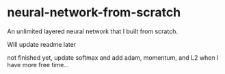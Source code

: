 # neural-network-from-scratch
An unlimited layered neural network that I built from scratch.

Will update readme later

not finished yet, update softmax and add adam, momentum, and L2 when I have more free time...
